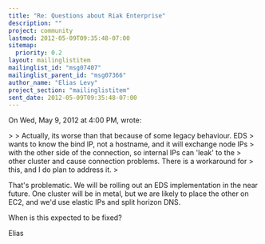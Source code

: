 ```yaml
---
title: "Re: Questions about Riak Enterprise"
description: ""
project: community
lastmod: 2012-05-09T09:35:48-07:00
sitemap:
  priority: 0.2
layout: mailinglistitem
mailinglist_id: "msg07407"
mailinglist_parent_id: "msg07366"
author_name: "Elias Levy"
project_section: "mailinglistitem"
sent_date: 2012-05-09T09:35:48-07:00
---
```



On Wed, May 9, 2012 at 4:00 PM,  wrote:

&gt;
&gt; Actually, its worse than that because of some legacy behaviour. EDS
&gt; wants to know the bind IP, not a hostname, and it will exchange node IPs
&gt; with the other side of the connection, so internal IPs can 'leak' to the
&gt; other cluster and cause connection problems. There is a workaround for
&gt; this, and I do plan to address it.
&gt;

That's problematic. We will be rolling out an EDS implementation in the
near future. One cluster will be in metal, but we are likely to place the
other on EC2, and we'd use elastic IPs and split horizon DNS.

When is this expected to be fixed?

Elias
